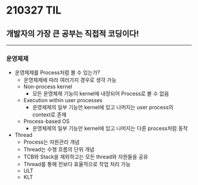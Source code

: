 # 210327 TIL
## 개발자의 가장 큰 공부는 직접적 코딩이다!
----------------------
### 운영체제
  * 운영체제를 Process처럼 볼 수 있는가?
      * 운영체제에 따라 여러가지 경우로 생각 가능
      * Non-process kernel
          * 모든 운영체제 기능이 kernel에 내장되어 Process로 볼 수 없음
      * Execution within user processes
          * 운영체제의 일부 기능만 kernel에 있고 나머지는 user process의 context로 존재
      * Process-based OS
          * 운영체제의 일부 기능만 kernel에 있고 나머지는 다른 process처럼 동작
  * Thread
      * Process는 자원관리 개념
      * Thread는 수행 흐름의 단위 개념
      * TCB와 Stack을 제외하고는 모든 thread와 자원들을 공유
      * Thread를 통해 전보다 효율적으로 작업 처리 가능
      * ULT
      * KLT

